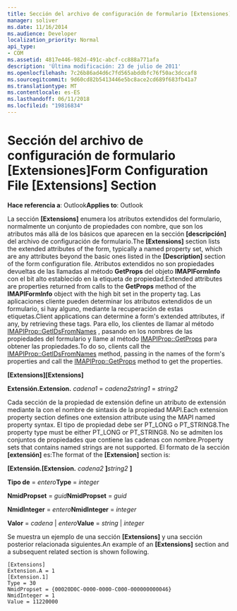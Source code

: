 ```yaml
---
title: Sección del archivo de configuración de formulario [Extensiones]
manager: soliver
ms.date: 11/16/2014
ms.audience: Developer
localization_priority: Normal
api_type:
- COM
ms.assetid: 4817e446-982d-491c-abcf-cc888a771afa
description: 'Última modificación: 23 de julio de 2011'
ms.openlocfilehash: 7c26b86ad4d6c7fd565abddbfc76f50ac3dccaf8
ms.sourcegitcommit: 9d60cd82b5413446e5bc8ace2cd689f683fb41a7
ms.translationtype: MT
ms.contentlocale: es-ES
ms.lasthandoff: 06/11/2018
ms.locfileid: "19816834"
---
```

# <a name="form-configuration-file-extensions-section"></a><span data-ttu-id="d3af6-103">Sección del archivo de configuración de formulario [Extensiones]</span><span class="sxs-lookup"><span data-stu-id="d3af6-103">Form Configuration File [Extensions] Section</span></span>

  
  
<span data-ttu-id="d3af6-104">**Hace referencia a**: Outlook</span><span class="sxs-lookup"><span data-stu-id="d3af6-104">**Applies to**: Outlook</span></span> 
  
<span data-ttu-id="d3af6-105">La sección **[Extensions]** enumera los atributos extendidos del formulario, normalmente un conjunto de propiedades con nombre, que son los atributos más allá de los básicos que aparecen en la sección **[descripción]** del archivo de configuración de formulario.</span><span class="sxs-lookup"><span data-stu-id="d3af6-105">The **[Extensions]** section lists the extended attributes of the form, typically a named property set, which are any attributes beyond the basic ones listed in the **[Description]** section of the form configuration file.</span></span> <span data-ttu-id="d3af6-106">Atributos extendidos no son propiedades devueltas de las llamadas al método **GetProps** del objeto **IMAPIFormInfo** con el bit alto establecido en la etiqueta de propiedad.</span><span class="sxs-lookup"><span data-stu-id="d3af6-106">Extended attributes are properties returned from calls to the **GetProps** method of the **IMAPIFormInfo** object with the high bit set in the property tag.</span></span> <span data-ttu-id="d3af6-107">Las aplicaciones cliente pueden determinar los atributos extendidos de un formulario, si hay alguno, mediante la recuperación de estas etiquetas.</span><span class="sxs-lookup"><span data-stu-id="d3af6-107">Client applications can determine a form's extended attributes, if any, by retrieving these tags.</span></span> <span data-ttu-id="d3af6-108">Para ello, los clientes de llamar al método [IMAPIProp::GetIDsFromNames](imapiprop-getidsfromnames.md) , pasando en los nombres de las propiedades del formulario y llame al método [IMAPIProp::GetProps](imapiprop-getprops.md) para obtener las propiedades.</span><span class="sxs-lookup"><span data-stu-id="d3af6-108">To do so, clients call the [IMAPIProp::GetIDsFromNames](imapiprop-getidsfromnames.md) method, passing in the names of the form's properties and call the [IMAPIProp::GetProps](imapiprop-getprops.md) method to get the properties.</span></span> 
  
 <span data-ttu-id="d3af6-109">**[Extensions]**</span><span class="sxs-lookup"><span data-stu-id="d3af6-109">**[Extensions]**</span></span>
  
 <span data-ttu-id="d3af6-110">**Extensión.**</span><span class="sxs-lookup"><span data-stu-id="d3af6-110">**Extension.**</span></span> <span data-ttu-id="d3af6-111">_cadena1_ =  _cadena2_</span><span class="sxs-lookup"><span data-stu-id="d3af6-111">_string1_ =  _string2_</span></span>
  
<span data-ttu-id="d3af6-112">Cada sección de la propiedad de extensión define un atributo de extensión mediante la con el nombre de sintaxis de la propiedad MAPI.</span><span class="sxs-lookup"><span data-stu-id="d3af6-112">Each extension property section defines one extension attribute using the MAPI named property syntax.</span></span> <span data-ttu-id="d3af6-113">El tipo de propiedad debe ser PT_LONG o PT_STRING8.</span><span class="sxs-lookup"><span data-stu-id="d3af6-113">The property type must be either PT_LONG or PT_STRING8.</span></span> <span data-ttu-id="d3af6-114">No se admiten los conjuntos de propiedades que contiene las cadenas con nombre.</span><span class="sxs-lookup"><span data-stu-id="d3af6-114">Property sets that contains named strings are not supported.</span></span> <span data-ttu-id="d3af6-115">El formato de la sección **[extensión]** es:</span><span class="sxs-lookup"><span data-stu-id="d3af6-115">The format of the **[Extension]** section is:</span></span> 
  
 <span data-ttu-id="d3af6-116">**[Extensión.**</span><span class="sxs-lookup"><span data-stu-id="d3af6-116">**[Extension.**</span></span> <span data-ttu-id="d3af6-117">_cadena2_ **]**</span><span class="sxs-lookup"><span data-stu-id="d3af6-117">_string2_ **]**</span></span>
  
 <span data-ttu-id="d3af6-118">**Tipo de** =  _entero_</span><span class="sxs-lookup"><span data-stu-id="d3af6-118">**Type** =  _integer_</span></span>
  
 <span data-ttu-id="d3af6-119">**NmidPropset** =  _guid_</span><span class="sxs-lookup"><span data-stu-id="d3af6-119">**NmidPropset** =  _guid_</span></span>
  
 <span data-ttu-id="d3af6-120">**NmidInteger** =  _entero_</span><span class="sxs-lookup"><span data-stu-id="d3af6-120">**NmidInteger** =  _integer_</span></span>
  
 <span data-ttu-id="d3af6-121">**Valor** =  _cadena_ |  _entero_</span><span class="sxs-lookup"><span data-stu-id="d3af6-121">**Value** =  _string_ |  _integer_</span></span>
  
<span data-ttu-id="d3af6-122">Se muestra un ejemplo de una sección **[Extensions]** y una sección posterior relacionada siguientes.</span><span class="sxs-lookup"><span data-stu-id="d3af6-122">An example of an **[Extensions]** section and a subsequent related section is shown following.</span></span> 
  
```
[Extensions]
Extension.A = 1
[Extension.1]
Type = 30
NmidPropset = {00020D0C-0000-0000-C000-000000000046}
NmidInteger = 1
Value = 11220000

```


